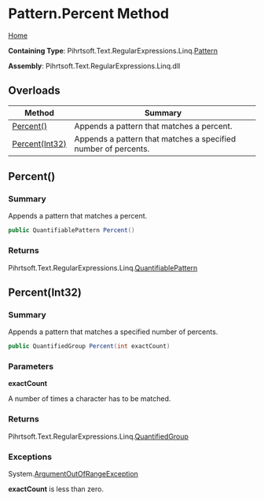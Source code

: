 # Pattern\.Percent Method

[Home](../../../../../../README.md)

**Containing Type**: Pihrtsoft\.Text\.RegularExpressions\.Linq\.[Pattern](../README.md)

**Assembly**: Pihrtsoft\.Text\.RegularExpressions\.Linq\.dll

## Overloads

| Method | Summary |
| ------ | ------- |
| [Percent()](#Pihrtsoft_Text_RegularExpressions_Linq_Pattern_Percent) | Appends a pattern that matches a percent\. |
| [Percent(Int32)](#Pihrtsoft_Text_RegularExpressions_Linq_Pattern_Percent_System_Int32_) | Appends a pattern that matches a specified number of percents\. |

## Percent\(\) <a name="Pihrtsoft_Text_RegularExpressions_Linq_Pattern_Percent"></a>

### Summary

Appends a pattern that matches a percent\.

```csharp
public QuantifiablePattern Percent()
```

### Returns

Pihrtsoft\.Text\.RegularExpressions\.Linq\.[QuantifiablePattern](../../QuantifiablePattern/README.md)

## Percent\(Int32\) <a name="Pihrtsoft_Text_RegularExpressions_Linq_Pattern_Percent_System_Int32_"></a>

### Summary

Appends a pattern that matches a specified number of percents\.

```csharp
public QuantifiedGroup Percent(int exactCount)
```

### Parameters

**exactCount**

A number of times a character has to be matched\.

### Returns

Pihrtsoft\.Text\.RegularExpressions\.Linq\.[QuantifiedGroup](../../QuantifiedGroup/README.md)

### Exceptions

System\.[ArgumentOutOfRangeException](https://docs.microsoft.com/en-us/dotnet/api/system.argumentoutofrangeexception)

**exactCount** is less than zero\.

